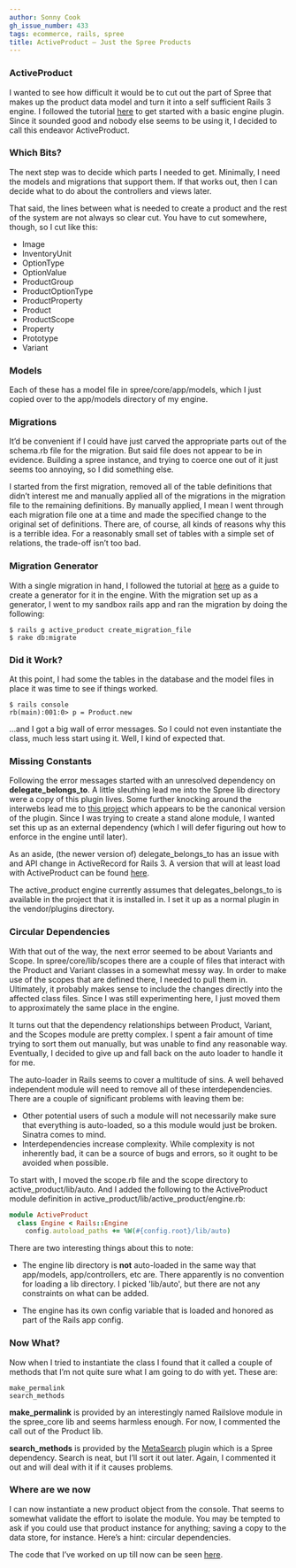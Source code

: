 ```yaml
---
author: Sonny Cook
gh_issue_number: 433
tags: ecommerce, rails, spree
title: ActiveProduct — Just the Spree Products
---
```


### ActiveProduct

I wanted to see how difficult it would be to cut out the part of
Spree that makes up the product data model and turn it into a self
sufficient Rails 3 engine. I followed the tutorial [here](https://web.archive.org/web/20100727143748/http://www.themodestrubyist.com/2010/03/05/rails-3-plugins---part-2---writing-an-engine/)
to get started with a basic engine plugin. Since it sounded good and
nobody else seems to be using it, I decided to call this endeavor ActiveProduct.

### Which Bits?

The next step was to decide which parts I needed to get. Minimally, I
need the models and migrations that support them. If that works
out, then I can decide what to do about the controllers and views later.

That said, the lines between what is needed to create a product and
the rest of the system are not always so clear cut. You have to cut
somewhere, though, so I cut like this:

- Image
- InventoryUnit
- OptionType
- OptionValue
- ProductGroup
- ProductOptionType
- ProductProperty
- Product
- ProductScope
- Property
- Prototype
- Variant

### Models

Each of these has a model file in spree/core/app/models, which I
just copied over to the app/models directory of my engine.

### Migrations

It’d be convenient if I could have just carved the appropriate parts out
of the schema.rb file for the migration. But said file does not
appear to be in evidence. Building a spree instance, and trying to
coerce one out of it just seems too annoying, so I did something else.

I started from the first migration, removed all of the table
definitions that didn’t interest me and manually applied all of the
migrations in the migration file to the remaining definitions. By
manually applied, I mean I went through each migration file one at a time
and made the specified change to the original set of definitions. There
are, of course, all kinds of reasons why this is a terrible idea. For
a reasonably small set of tables with a simple set of relations, the
trade-off isn’t too bad.

### Migration Generator

With a single migration in hand, I followed the tutorial at
[here](https://web.archive.org/web/20110423220449/http://www.themodestrubyist.com/2010/03/16/rails-3-plugins---part-3---rake-tasks-generators-initializers-oh-my/)
as a guide to create a generator for it in the engine. With
the migration set up as a generator, I went to my sandbox
rails app and ran the migration by doing the following:

```nohighlight
$ rails g active_product create_migration_file
$ rake db:migrate
```

### Did it Work?

At this point, I had some the tables in the database and the model files in
place it was time to see if things worked.

```nohighlight
$ rails console
rb(main):001:0> p = Product.new
```

...and I got a big wall of error messages. So I could not even
instantiate the class, much less start using it. Well, I kind of
expected that.

### Missing Constants

Following the error messages started with an unresolved dependency
on **delegate_belongs_to**. A little sleuthing lead me
into the Spree lib directory were a copy of this plugin lives. Some
further knocking around the interwebs lead me to 
[this project](https://web.archive.org/web/20100621082539/http://github.com:80/faber/delegate_belongs_to) which appears to be the canonical version of the plugin.
Since I was trying to create a stand alone module, I wanted set this up as an external
dependency (which I will defer figuring out how to enforce in the
engine until later).

As an aside, (the newer version of) delegate_belongs_to has an
issue with and API change in ActiveRecord for Rails 3. A version that
will at least load with ActiveProduct can be found
[here](https://github.com/sonny/delegate_belongs_to).

The active_product engine currently assumes that
delegates_belongs_to is available in the project that it is installed
in. I set it up as a normal plugin in the vendor/plugins directory.

### Circular Dependencies

With that out of the way, the next error seemed to be about Variants
and Scope. In spree/core/lib/scopes there are a couple of files that
interact with the Product and Variant classes in a somewhat messy
way. In order to make use of the scopes that are defined there, I needed to
pull them in. Ultimately, it probably makes sense to include the
changes directly into the affected class files. Since I was
still experimenting here, I just moved them to approximately the
same place in the engine.

It turns out that the dependency relationships between Product,
Variant, and the Scopes module are pretty complex. I spent a fair
amount of time trying to sort them out manually, but was unable to
find any reasonable way. Eventually, I decided to give up and fall back on
the auto loader to handle it for me.

The auto-loader in Rails seems to cover a multitude of sins.
A well behaved independent module will need to remove all of these
interdependencies. There are a couple of significant problems with leaving them be:

- Other potential users of such a module will not necessarily make
sure that everything is auto-loaded, so a this module would just be broken.
Sinatra comes to mind.
- Interdependencies increase complexity. While complexity is not
inherently bad, it can be a source of bugs and errors, so it ought to
be avoided when possible.

To start with, I moved the scope.rb file and the scope directory
to active_product/lib/auto. And I added the following to the
ActiveProduct module definition in active_product/lib/active_product/engine.rb:

```ruby
module ActiveProduct
  class Engine < Rails::Engine
    config.autoload_paths += %W(#{config.root}/lib/auto)
```

There are two interesting things about this to note:

- The engine lib directory is **not** auto-loaded in
the same way that app/models, app/controllers, etc are. There
apparently is no convention for loading a lib directory. I picked
'lib/auto', but there are not any constraints on what can be added.

- The engine has its own config variable that is loaded and honored
as part of the Rails app config.

### Now What?

Now when I tried to instantiate the class I found that it called a
couple of methods that I’m not quite sure what I am going to do with
yet. These are:

```nohighlight
make_permalink
search_methods
```

**make_permalink** is provided by an interestingly
named Railslove module in the spree_core lib and seems harmless
enough. For now, I commented the call out of the Product lib.

**search_methods** is provided by the
[MetaSearch](https://github.com/activerecord-hackery/meta_search)
plugin which is a Spree dependency. Search is neat, but I’ll sort it
out later. Again, I commented it out and will deal with it if it
causes problems.

### Where are we now

I can now instantiate a new product object from the console. That
seems to somewhat validate the effort to isolate the module. You may
be tempted to ask if you could use that product instance for anything;
saving a copy to the data store, for instance. Here’s a hint:
circular dependencies.

The code that I’ve worked on up till now can be seen [here](https://github.com/sonny/active_product/tree/blog_post_1).
